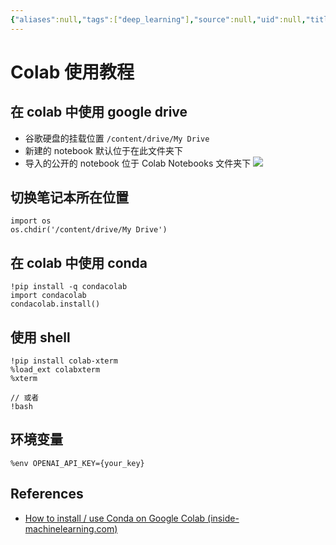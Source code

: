 ```yaml
---
{"aliases":null,"tags":["deep_learning"],"source":null,"uid":null,"title":"Colab 使用教程","updated":"2023-03-09 17:24:08","created":"2020-05-13 13:24:46","author":"aiyolo","dg-publish":true,"permalink":"/Pages/Colab 使用教程/","dgPassFrontmatter":true,"noteIcon":""}
---
```



# Colab 使用教程

## 在 colab 中使用 google drive

- 谷歌硬盘的挂载位置 `/content/drive/My Drive`
- 新建的 notebook 默认位于在此文件夹下
- 导入的公开的 notebook 位于 Colab Notebooks 文件夹下 ![]( https://cdn.jsdelivr.net/gh/aiyolo/imgrepo@main/test/202303091719356.png)

## 切换笔记本所在位置

```
import os
os.chdir('/content/drive/My Drive')
```

## 在 colab 中使用 conda

```
!pip install -q condacolab
import condacolab
condacolab.install()
```

## 使用 shell

```
!pip install colab-xterm
%load_ext colabxterm
%xterm

// 或者
!bash
```

## 环境变量

```
%env OPENAI_API_KEY={your_key}
```

## References

- [How to install / use Conda on Google Colab (inside-machinelearning.com)](https://inside-machinelearning.com/en/how-to-install-use-conda-on-google-colab/)

